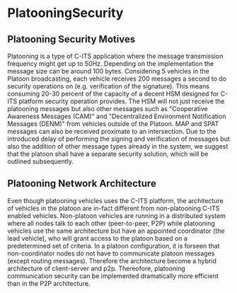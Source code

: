 # PlatooningSecurity

## Platooning Security Motives
Platooning is a type of C-ITS application where the message transmission frequency might get up to 50Hz. Depending on the implementation the message size can be around 100 bytes. 
Considering 5 vehicles in the Platoon broadcasting, each vehicle receives 200 messages a second to do security operations on (e.g. verification of the signature). This means consuming 20-30 percent of the capacity of a decent HSM designed for C-ITS platform security operation provides. The HSM will not just receive the platooning messages but also other messages such as "Cooperative Awareness Messages (CAM)" and "Decentralized Environment Notification Messages (DENM)" from vehicles outside of the Platoon. MAP and SPAT messages can also be received proximate to an intersection. Due to the introduced delay of performing the signing and verification of messages but also the addition of other message types already in the system, we suggest that the platoon shall have a separate security solution, which will be outlined subsequently.

## Platooning Network Architecture
Even though platooning vehicles uses the C-ITS platform, the architecture of vehicles in the platoon are in-fact different from non-platooning C-ITS enabled vehicles. Non-platoon vehicles are running in a distributed system where all nodes talk to each other (peer-to-peer, P2P) while platooning vehicles use the same architecture but have an appointed coordinator (the lead vehicle), who will grant access to the platoon based on a predetermined set of criteria. In a platoon configuration, it is forseen that non-coordinator nodes do not have to communicate platoon messages (except routing messages). Therefore the architecture become a hybrid architecture of client-server and p2p. Thereofore, platooning communication security can be implemented dramatically more efficient than in the P2P architecture.


